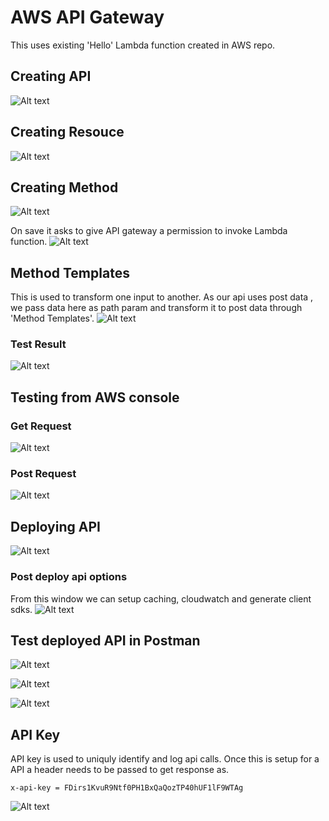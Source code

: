 # AWS API Gateway

This uses existing 'Hello' Lambda function created in AWS repo.

## Creating API

![Alt text](screenshots/create_api.png?raw=true "Title")

## Creating Resouce

![Alt text](screenshots/create_resource.png?raw=true "Title")

## Creating Method

![Alt text](screenshots/create_get_method.png?raw=true "Title")

On save it asks to give API gateway a permission to invoke Lambda function.
![Alt text](screenshots/api_permission.png?raw=true "Title")

## Method Templates

This is used to transform one input to another. As our api uses post data , we pass data here as path param and transform it to post data through 'Method Templates'.
![Alt text](screenshots/method_templates_get_to_post.png?raw=true "Title")

### Test Result

![Alt text](screenshots/path_param_test_results.png?raw=true "Title")

## Testing from AWS console

### Get Request
![Alt text](screenshots/test_get_results.png?raw=true "Title")

### Post Request
![Alt text](screenshots/test_post_results.png?raw=true "Title")

## Deploying API

![Alt text](screenshots/deploying_api.png?raw=true "Title")

### Post deploy api options
From this window we can setup caching, cloudwatch and generate client sdks.
![Alt text](screenshots/post_deploy_api_options.png?raw=true "Title")

## Test deployed API in Postman

![Alt text](screenshots/test_deployed_api_postman_1.png?raw=true "Title")

![Alt text](screenshots/test_deployed_api_postman_2.png?raw=true "Title")

![Alt text](screenshots/test_deployed_api_postman_3.png?raw=true "Title")

## API Key

API key is used to uniquly identify and log api calls. Once this is setup for a API a header needs to be passed to get response as.

``` x-api-key = FDirs1KvuR9Ntf0PH1BxQaQozTP40hUF1lF9WTAg ```

![Alt text](screenshots/api_key.png?raw=true "Title")

